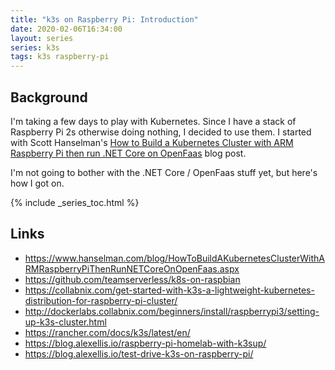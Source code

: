 ```yaml
---
title: "k3s on Raspberry Pi: Introduction"
date: 2020-02-06T16:34:00
layout: series
series: k3s
tags: k3s raspberry-pi
---
```


## Background

I'm taking a few days to play with Kubernetes. Since I have a stack of Raspberry Pi 2s otherwise doing nothing, I decided to use them. I started with Scott Hanselman's [How to Build a Kubernetes Cluster with ARM Raspberry Pi then run .NET Core on OpenFaas](https://www.hanselman.com/blog/HowToBuildAKubernetesClusterWithARMRaspberryPiThenRunNETCoreOnOpenFaas.aspx) blog post.

I'm not going to bother with the .NET Core / OpenFaas stuff yet, but here's how I got on.

{% include _series_toc.html %}

## Links

- <https://www.hanselman.com/blog/HowToBuildAKubernetesClusterWithARMRaspberryPiThenRunNETCoreOnOpenFaas.aspx>
- <https://github.com/teamserverless/k8s-on-raspbian>
- <https://collabnix.com/get-started-with-k3s-a-lightweight-kubernetes-distribution-for-raspberry-pi-cluster/>
- <http://dockerlabs.collabnix.com/beginners/install/raspberrypi3/setting-up-k3s-cluster.html>
- <https://rancher.com/docs/k3s/latest/en/>
- <https://blog.alexellis.io/raspberry-pi-homelab-with-k3sup/>
- <https://blog.alexellis.io/test-drive-k3s-on-raspberry-pi/>
